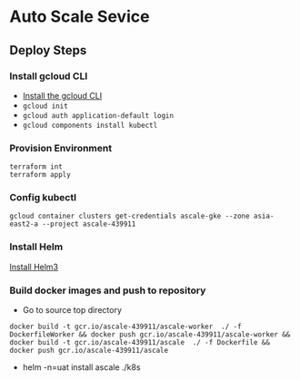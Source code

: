 # Auto Scale Sevice


## Deploy Steps

### Install gcloud CLI 

* [Install the gcloud CLI](https://cloud.google.com/sdk/docs/install)
* `gcloud init`
* `gcloud auth application-default login`
* `gcloud components install kubectl`

### Provision Environment
```
terraform int 
terraform apply
```

### Config kubectl

```
gcloud container clusters get-credentials ascale-gke --zone asia-east2-a --project ascale-439911
```

### Install Helm

[Install Helm3 ](https://helm.sh/docs/intro/install/)


### Build docker images and push to repository

* Go to source top directory

```
docker build -t gcr.io/ascale-439911/ascale-worker  ./ -f DockerfileWorker && docker push gcr.io/ascale-439911/ascale-worker && docker build -t gcr.io/ascale-439911/ascale  ./ -f Dockerfile && docker push gcr.io/ascale-439911/ascale
```

* helm -n=uat install ascale ./k8s
